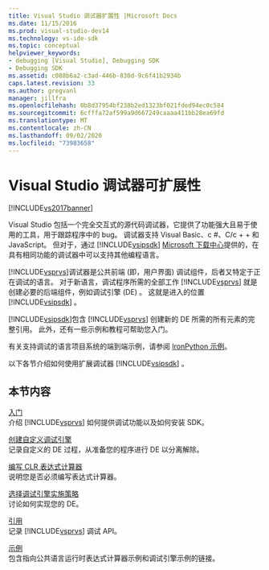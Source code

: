 ```yaml
---
title: Visual Studio 调试器扩展性 |Microsoft Docs
ms.date: 11/15/2016
ms.prod: visual-studio-dev14
ms.technology: vs-ide-sdk
ms.topic: conceptual
helpviewer_keywords:
- debugging [Visual Studio], Debugging SDK
- Debugging SDK
ms.assetid: c088b6a2-c3ad-446b-830d-9c6f41b2934b
caps.latest.revision: 33
ms.author: gregvanl
manager: jillfra
ms.openlocfilehash: 0b8d37954bf238b2ed1323bf021fded94ec0c584
ms.sourcegitcommit: 6cfffa72af599a9d667249caaaa411bb28ea69fd
ms.translationtype: MT
ms.contentlocale: zh-CN
ms.lasthandoff: 09/02/2020
ms.locfileid: "73983658"
---
```

# <a name="visual-studio-debugger-extensibility"></a>Visual Studio 调试器可扩展性
[!INCLUDE[vs2017banner](../../includes/vs2017banner.md)]

Visual Studio 包括一个完全交互式的源代码调试器，它提供了功能强大且易于使用的工具，用于跟踪程序中的 bug。 调试器支持 Visual Basic、c #、C/c + + 和 JavaScript。 但对于，通过 [!INCLUDE[vsipsdk](../../includes/vsipsdk-md.md)] [Microsoft 下载中心](https://www.microsoft.com/download/details.aspx?id=21835)提供的，在具有相同功能的调试器中可以支持其他编程语言。  
  
 [!INCLUDE[vsprvs](../../includes/vsprvs-md.md)]调试器是公共前端 (即，用户界面) 调试组件，后者又特定于正在调试的语言。 对于新语言，调试程序所需的全部工作 [!INCLUDE[vsprvs](../../includes/vsprvs-md.md)] 就是创建必要的后端组件，例如调试引擎 (DE) 。 这就是进入的位置 [!INCLUDE[vsipsdk](../../includes/vsipsdk-md.md)] 。  
  
 [!INCLUDE[vsipsdk](../../includes/vsipsdk-md.md)]包含 [!INCLUDE[vsprvs](../../includes/vsprvs-md.md)] 创建新的 DE 所需的所有元素的完整引用。 此外，还有一些示例和教程可帮助您入门。  
  
 有关支持调试的语言项目系统的端到端示例，请参阅 [IronPython 示例](https://msdn.microsoft.com/4c41695c-12c1-4670-b43b-d8d84c9e4089)。  
  
 以下各节介绍如何使用扩展调试器 [!INCLUDE[vsipsdk](../../includes/vsipsdk-md.md)] 。  
  
## <a name="in-this-section"></a>本节内容  
 [入门](../../extensibility/debugger/getting-started-with-debugger-extensibility.md)  
 介绍 [!INCLUDE[vsprvs](../../includes/vsprvs-md.md)] 如何提供调试功能以及如何安装 SDK。  
  
 [创建自定义调试引擎](../../extensibility/debugger/creating-a-custom-debug-engine.md)  
 记录自定义的 DE 过程，从准备您的程序进行 DE 以分离解除。  
  
 [编写 CLR 表达式计算器](../../extensibility/debugger/writing-a-common-language-runtime-expression-evaluator.md)  
 说明您是否必须编写表达式计算器。  
  
 [选择调试引擎实施策略](../../extensibility/debugger/choosing-a-debug-engine-implementation-strategy.md)  
 讨论如何实现您的 DE。  
  
 [引用](../../extensibility/debugger/reference/reference-visual-studio-debugging-apis.md)  
 记录 [!INCLUDE[vsprvs](../../includes/vsprvs-md.md)] 调试 API。  
  
 [示例](../../extensibility/debugger/visual-studio-debugging-samples.md)  
 包含指向公共语言运行时表达式计算器示例和调试引擎示例的链接。
